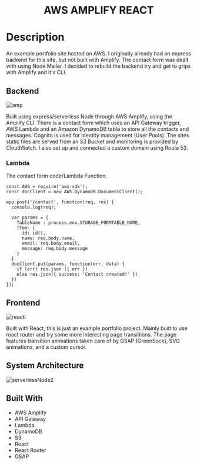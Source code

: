 

<h1 align="center">AWS AMPLIFY REACT</h1>


# Description
An example portfolio site hosted on AWS. I originally already had an express backend for this site, but not built with Amplify. The contact form was dealt with using Node Mailer.
I decided to rebuild the backend try and get to grips with Amplify and it's CLI.

## Backend 

![amp](https://user-images.githubusercontent.com/64211348/129481809-ecd31fef-495f-451c-b04e-438301235e92.jpg)



Built using express/serverless Node through AWS Amplify, using the Amplify CLI. There is a contact form which uses an API Gateway trigger, AWS Lambda and an Amazon DynamoDB table to store all the contacts and messages. Cognito is used for identity management (User Pools). 
The sites static files are served from an S3 Bucket and monitoring is provided by CloudWatch. 
I also set up and connected a custom domain using Route 53.

### Lambda

The contact form code/Lambda Function:

```
const AWS = require('aws-sdk');
const docClient = new AWS.DynamoDB.DocumentClient();

app.post('/contact', function(req, res) {
  console.log(req);

  var params = {
    TableName : process.env.STORAGE_FORMTABLE_NAME,
    Item: {
      id: id(),
      name: req.body.name,
      email: req.body.email,
      message: req.body.message
    }
  }
  docClient.put(params, function(err, data) {
    if (err) res.json ({ err })
    else res.json({ success: 'Contact created!' })
  })
});

```

## Frontend

![reactl](https://user-images.githubusercontent.com/64211348/129482032-63387fa8-c52e-45c3-9142-4a4c9d161284.jpg)

Built with React, this is just an example portfolio project. Mainly built to use react router and try some more interesting page transiitions. The page features transition animations taken care of by GSAP (GreenSock), SVG animations, and a custom cursor.

## System Architecture

![serverlessNode2](https://user-images.githubusercontent.com/64211348/129455744-f6996776-b1d5-4c24-a4d1-475bbdfe77f3.jpg)

## Built With

- AWS Amplify
- API Gateway
- Lambda
- DynamoDB
- S3
- React
- React Router
- GSAP


